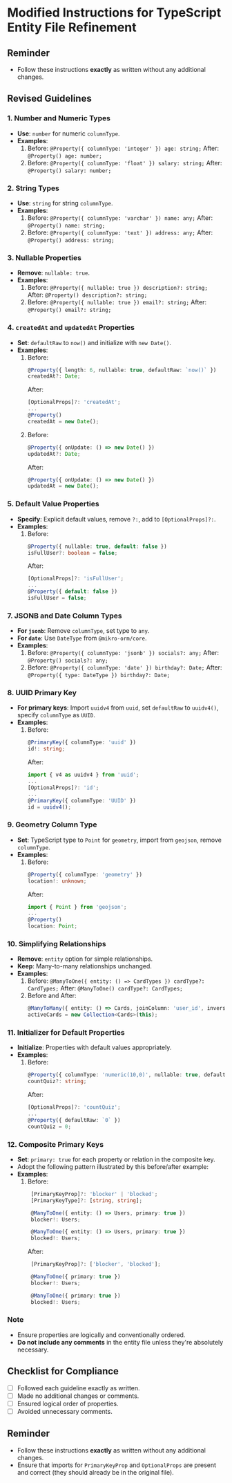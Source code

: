 # Modified Instructions for TypeScript Entity File Refinement

## Reminder
- Follow these instructions **exactly** as written without any additional changes.

## Revised Guidelines

### 1. **Number and Numeric Types**
   - **Use**: `number` for numeric `columnType`.
   - **Examples**:
     1. Before: `@Property({ columnType: 'integer' }) age: string;`
        After: `@Property() age: number;`
     2. Before: `@Property({ columnType: 'float' }) salary: string;`
        After: `@Property() salary: number;`

### 2. **String Types**
   - **Use**: `string` for string `columnType`.
   - **Examples**:
     1. Before: `@Property({ columnType: 'varchar' }) name: any;`
        After: `@Property() name: string;`
     2. Before: `@Property({ columnType: 'text' }) address: any;`
        After: `@Property() address: string;`

### 3. **Nullable Properties**
   - **Remove**: `nullable: true`.
   - **Examples**:
     1. Before: `@Property({ nullable: true }) description?: string;`
        After: `@Property() description?: string;`
     2. Before: `@Property({ nullable: true }) email?: string;`
        After: `@Property() email?: string;`

### 4. **`createdAt` and `updatedAt` Properties**
   - **Set**: `defaultRaw` to `now()` and initialize with `new Date()`.
   - **Examples**:
     1. Before:
        ```typescript
        @Property({ length: 6, nullable: true, defaultRaw: `now()` })
        createdAt?: Date;
        ```
        After: 
        ```typescript
        [OptionalProps]?: 'createdAt';
        ...
        @Property()
        createdAt = new Date();
        ```
     2. Before:
        ```typescript
        @Property({ onUpdate: () => new Date() })
        updatedAt?: Date;
        ```
        After:
        ```typescript
        @Property({ onUpdate: () => new Date() })
        updatedAt = new Date();
        ```

### 5. **Default Value Properties**
   - **Specify**: Explicit default values, remove `?:`, add to `[OptionalProps]?:`.
   - **Examples**:
     1. Before:
        ```typescript
        @Property({ nullable: true, default: false })
        isFullUser?: boolean = false;
        ```
        After: 
        ```typescript
        [OptionalProps]?: 'isFullUser';
        ...
        @Property({ default: false })
        isFullUser = false;
        ```

### 7. **JSONB and Date Column Types**
   - **For `jsonb`**: Remove `columnType`, set type to `any`.
   - **For `date`**: Use `DateType` from `@mikro-orm/core`.
   - **Examples**:
     1. Before: `@Property({ columnType: 'jsonb' }) socials?: any;`
        After: `@Property() socials?: any;`
     2. Before: `@Property({ columnType: 'date' }) birthday?: Date;`
        After: `@Property({ type: DateType }) birthday?: Date;`

### 8. **UUID Primary Key**
   - **For primary keys**: Import `uuidv4` from `uuid`, set `defaultRaw` to `uuidv4()`, specify `columnType` as `UUID`.
   - **Examples**:
     1. Before:
        ```typescript
        @PrimaryKey({ columnType: 'uuid' })
        id!: string;
        ```
        After: 
        ```typescript
        import { v4 as uuidv4 } from 'uuid';
        ...
        [OptionalProps]?: 'id';
        ...
        @PrimaryKey({ columnType: 'UUID' }) 
        id = uuidv4();
        ```

### 9. **Geometry Column Type**
   - **Set**: TypeScript type to `Point` for `geometry`, import from `geojson`, remove `columnType`.
   - **Examples**:
     1. Before:
        ```typescript
        @Property({ columnType: 'geometry' })
        location!: unknown;
        ```
        After: 
        ```typescript
        import { Point } from 'geojson';
        ...
        @Property() 
        location: Point;
        ```

### 10. **Simplifying Relationships**
   - **Remove**: `entity` option for simple relationships.
   - **Keep**: Many-to-many relationships unchanged.
   - **Examples**:
     1. Before: `@ManyToOne({ entity: () => CardTypes }) cardType?: CardTypes;`
        After: `@ManyToOne() cardType?: CardTypes;`
     2. Before and After:
        ```typescript
        @ManyToMany({ entity: () => Cards, joinColumn: 'user_id', inverseJoinColumn: 'card_id' })
        activeCards = new Collection<Cards>(this);
        ```

### 11. **Initializer for Default Properties**
   - **Initialize**: Properties with default values appropriately.
   - **Examples**:
     1. Before:
        ```typescript
        @Property({ columnType: 'numeric(10,0)', nullable: true, defaultRaw: `0` })
        countQuiz?: string;
        ```
        After:
        ```typescript
        [OptionalProps]?: 'countQuiz';
        ...
        @Property({ defaultRaw: `0` })
        countQuiz = 0;
        ```

### 12. **Composite Primary Keys**
   - **Set**: `primary: true` for each property or relation in the composite key.
   - Adopt the following pattern illustrated by this before/after example:
   - **Examples**:
     1. Before:
        ```typescript
         [PrimaryKeyProp]?: 'blocker' | 'blocked';
         [PrimaryKeyType]?: [string, string];

         @ManyToOne({ entity: () => Users, primary: true })
         blocker!: Users;

         @ManyToOne({ entity: () => Users, primary: true })
         blocked!: Users;
        ```
        After: 
        ```typescript
         [PrimaryKeyProp]?: ['blocker', 'blocked'];

         @ManyToOne({ primary: true })
         blocker!: Users;

         @ManyToOne({ primary: true })
         blocked!: Users;
        ```

### Note
- Ensure properties are logically and conventionally ordered.
- **Do not include any comments** in the entity file unless they're absolutely necessary.

## Checklist for Compliance
- [ ] Followed each guideline exactly as written.
- [ ] Made no additional changes or comments.
- [ ] Ensured logical order of properties.
- [ ] Avoided unnecessary comments.

## Reminder
- Follow these instructions **exactly** as written without any additional changes.
- Ensure that imports for `PrimaryKeyProp` and `OptionalProps` are present and correct (they should already be in the original file).
